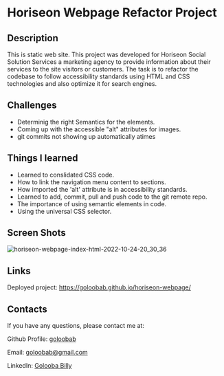 # Horiseon Webpage Refactor Project

## Description 

This is static web site. This project was developed for Horiseon Social Solution Services a marketing agency to provide information about their services to the site visitors or customers.
The task is to refactor the codebase to follow accessibility standards using HTML and CSS technologies and also optimize it for search engines.

## Challenges

* Determinig the right Semantics for the elements.
* Coming up with the accessible "alt" attributes for images.
* git commits not showing up automatically atimes

## Things I learned 
* Learned to conslidated CSS code.
* How to link the navigation menu content to sections. 
* How imported the 'alt' attribute is in accessibility standards.
* Learned to add, commit, pull and push code to the git remote repo.
* The importance of using semantic elements in code.
* Using the universal CSS selector. 

## Screen Shots
![horiseon-webpage-index-html-2022-10-24-20_30_36](https://user-images.githubusercontent.com/26630637/197610362-da29f0f1-4ab2-4327-bffa-192bff3b5bb6.png)

## Links
Deployed project: https://goloobab.github.io/horiseon-webpage/

## Contacts

If you have any questions, please contact me at: 
 
  Github Profile: [goloobab](https://github.com/goloobab/)  

  Email:  goloobab@gmail.com

  LinkedIn: [ Golooba Billy ](linkedin.com/in/golooba-billy-83a4738b)
